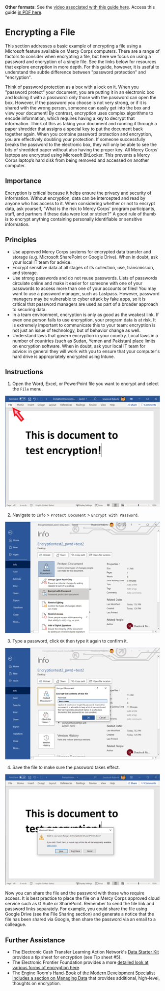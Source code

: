 **Other formats**: See the [video associated with this guide here](https://youtu.be/0o_jdQiTkvo). Access this guide [in PDF here](http://dldocs.mercycorps.org/DPPEncryptionGuide.pdf).

# Encrypting a File
This section addresses a basic example of encrypting a file using a Microsoft feature available on Mercy Corps computers. There are a range of factors to consider when encrypting a file, but here we focus on using a password and encryption of a single file. See the links below for resources that explore encryption in more depth. For this guide, however, it is useful to understand the subtle difference between "password protection" and "encryption".

Think of password protection as a box with a lock on it. When you "password protect" your document, you are putting it in an electronic box and locking it with a password: only those with the password can open the box. However, if the password you choose is not very strong, or if it is shared with the wrong person, someone can easily get into the box and view your document! By contrast, encryption uses complex algorithms to encode information, which requires having a key to decrypt that information. Think of this as taking your document and running it through a paper shredder that assigns a special key to put the document back together again.
When you combine password protection and encryption, you are effectively doubling your protection. If someone successfully breaks the password to the electronic box, they will only be able to see the bits of shredded paper without also having the proper key. All Mercy Corps' laptops are encrypted using Microsoft BitLocker. This prevents a Mercy Corps laptop’s hard disk from being removed and accessed on another computer.

## Importance
Encryption is critical because it helps ensure the privacy and security of information. Without encryption, data can be intercepted and read by anyone who has access to it. When considering whether or not to encrypt data, ask yourself, "What is the risk to Mercy Corps' program participants, staff, and partners if these data were lost or stolen?" A good rule of thumb is to encrypt anything containing personally identifiable or sensitive information.

## Principles
- Use approved Mercy Corps systems for encrypted data transfer and storage (e.g. Microsoft SharePoint or Google Drive). When in doubt, ask your local IT team for advice.
- Encrypt sensitive data at all stages of its collection, use, transmission, and storage.
- Use strong passwords and do not reuse passwords. Lists of passwords circulate online and make it easier for someone with one of your passwords to access more than one of your accounts or files! You may want to use a password manager, such as Lastpass. However, password managers may be vulnerable to cyber attack by fake apps, so it is critical that password managers are used as part of a broader approach to securing data.
- In a team environment, encryption is only as good as the weakest link. If even one person fails to use encryption, your program data is at risk. It is extremely important to communicate this to your team: encryption is not just an issue of technology, but of behavior change as well.
- Understand laws that govern encryption in your country. Local laws in a number of countries (such as Sudan, Yemen and Pakistan) place limits on encryption software. When in doubt, ask your local IT team for advice: in general they will work with you to ensure that your computer's hard drive is appropriately encrypted using Intune.

## Instructions

1. Open the Word, Excel, or PowerPoint file you want to encrypt and select the `File` menu.

![Uploading a file](images/Encrypt1.png)

2. Navigate to `Info` > `Protect Document` > `Encrypt with Password`.

![Uploading a file](images/Encrypt3.png)

3. Type a password, click `OK` then type it again to confirm it.

![Uploading a file](images/Encrypt4.png)

4. Save the file to make sure the password takes effect.

![Uploading a file](images/Encrypt5.png)

Now you can share the file and the password with those who require access. It is best practice to place the file on a Mercy Corps approved cloud service such as G Suite or SharePoint. Remember to send the file link and password links separately. For example, you could share the file using Google Drive (see the File Sharing section) and generate a notice that the file has been shared via Google, then share the password via an email to a colleague.

## Further Assistance
- The Electronic Cash Transfer Learning Action Network's [Data Starter Kit](https://www.calpnetwork.org/wp-content/uploads/2020/06/DataStarterKitforFieldStaffELAN.pdf) provides a tip sheet for encryption (see Tip sheet #5).
- The Electronic Frontier Foundation provides a more [detailed look at various forms of encryption here](https://ssd.eff.org/en/module/what-should-i-know-about-encryption).
- The Engine Room's [Hand-Book of the Modern Development Specialist includes a section on Managing Data](https://the-engine-room.github.io/responsible-data-handbook/) that provides additional, high-level, thoughts on encryption.
